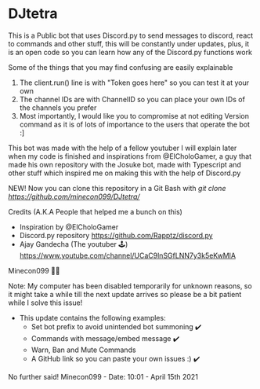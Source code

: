 # DJtetra
This is a Public bot that uses Discord.py to send messages to discord, react to commands and other stuff, this will be constantly under updates, plus, it is an open code so you can learn how any of the Discord.py functions work

Some of the things that you may find confusing are easily explainable
1. The client.run() line is with "Token goes here" so you can test it at your own
2. The channel IDs are with ChannelID so you can place your own IDs of the channels you prefer
3. Most importantly, I would like you to compromise at not editing Version command as it is of lots of importance to the users that operate the bot :]

This bot was made with the help of a fellow youtuber I will explain later when my code is finished and inspirations from @ElCholoGamer, a guy that made his own repository with the Josuke bot, made with Typescript and other stuff which inspired me on making this with the help of Discord.py

NEW! 
Now you can clone this repository in a Git Bash with *git clone https://github.com/minecon099/DJtetra/*

Credits (A.K.A People that helped me a bunch on this)
- Inspiration by @ElCholoGamer
- Discord.py repository https://github.com/Rapptz/discord.py
- Ajay Gandecha (The youtuber 🕹️) https://www.youtube.com/channel/UCaC9lnSGfLNN7y3k5eKwMlA

Minecon099 👷‍♂️

Note: My computer has been disabled temporarily for unknown reasons, so it might take a while till the next update arrives so please be a bit patient while I solve this issue!

- This update contains the following examples:
  - Set bot prefix to avoid unintended bot summoning ✔️
  - Commands with message/embed message ✔️
  - Warn, Ban and Mute Commands
  - A GitHub link so you can paste your own issues :) ✔️
      
No further said! Minecon099 - Date: 10:01 - April 15th 2021
